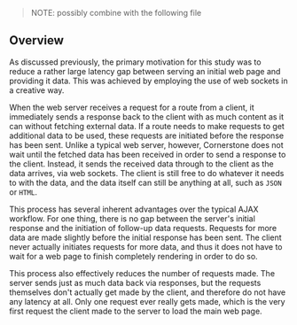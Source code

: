 > NOTE: possibly combine with the following file

## Overview

As discussed previously, the primary motivation for this study was to reduce a rather large latency gap between serving an initial web page and providing it data.
This was achieved by employing the use of web sockets in a creative way.

When the web server receives a request for a route from a client, it immediately sends a response back to the client with as much content as it can without fetching external data.
If a route needs to make requests to get additional data to be used, these requests are initiated before the response has been sent.
Unlike a typical web server, however, Cornerstone does not wait until the fetched data has been received in order to send a response to the client.
Instead, it sends the received data through to the client as the data arrives, via web sockets.
The client is still free to do whatever it needs to with the data, and the data itself can still be anything at all, such as `JSON` or `HTML`.

This process has several inherent advantages over the typical AJAX workflow.
For one thing, there is no gap between the server's initial response and the initiation of follow-up data requests.
Requests for more data are made slightly before the initial response has been sent.
The client never actually initiates requests for more data, and thus it does not have to wait for a web page to finish completely rendering in order to do so.

This process also effectively reduces the number of requests made.
The server sends just as much data back via responses, but the requests themselves don't actually get made by the client, and therefore do not have any latency at all.
Only one request ever really gets made, which is the very first request the client made to the server to load the main web page.
